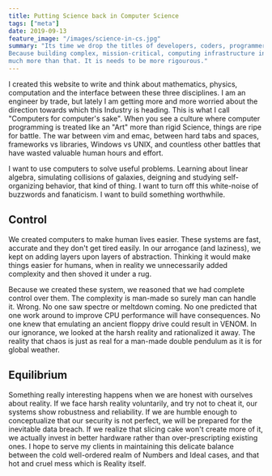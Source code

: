 ```yaml
---
title: Putting Science back in Computer Science
tags: ["meta"]
date: 2019-09-13
feature_image: "/images/science-in-cs.jpg"
summary: "Its time we drop the titles of developers, coders, programmers, etc.
Because building complex, mission-critical, computing infrastructure involves
much more than that. It is needs to be more rigourous."
---
```


I created this website to write and think about mathematics, physics,
computation and the interface between these three disciplines. I am an engineer
by trade, but lately I am getting more and more worried about the direction
towards which this Industry is heading. This is what I call "Computers for
computer's sake". When you see a culture where computer programming is treated
like an "Art" more than rigid Science, things are ripe for battle. The war
between vim and emac, between hard tabs and spaces, frameworks vs libraries,
Windows vs UNIX, and countless other battles that have wasted valuable human
hours and effort.  

I want to use computers to solve useful problems. Learning about linear algebra,
simulating collisions of galaxies, deigning and studying self-organizing
behavior, that kind of thing. I want to turn off this white-noise of buzzwords
and fanaticism. I want to build something worthwhile.  

## Control
We created computers to make human lives easier. These systems are fast,
accurate and they don't get tired easily. In our arrogance (and laziness), we
kept on adding layers upon layers of abstraction. Thinking it would make things
easier for humans, when in reality we unnecessarily added complexity and then
shoved it under a rug.  

Because we created these system, we reasoned that we had complete control over
them. The complexity is man-made so surely man can handle it. Wrong. No one saw
spectre or meltdown coming. No one predicted that one work around to improve CPU
performance will have consequences. No one knew that emulating an ancient floppy
drive could result in VENOM. In our ignorance, we looked at the harsh reality
and rationalized it away. The reality that chaos is just as real for a man-made
double pendulum as it is for global weather.  

## Equilibrium
Something really interesting happens when we are honest with ourselves about
reality. If we face harsh reality voluntarily, and try not to cheat it, our
systems show robustness and reliability. If we are humble enough to
conceptualize that our security is not perfect, we will be prepared for the
inevitable data breach. If we realize that slicing cake won't create more of it,
we actually invest in better hardware rather than over-prescripting existing
ones. I hope to serve my clients in maintaining this delicate balance between
the cold well-ordered realm of Numbers and Ideal cases, and that hot and cruel
mess which is Reality itself.  
